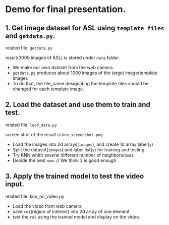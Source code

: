 # Demo for final presentation. 

## 1. Get image dataset for ASL using `template files` and `getdata.py`.
related file: `getdata.py`

result(3000 images of ASL) is stored under `data` folder.

- We make our own dataset from the web camera.
- `getdata.py` produces about 1000 images of the target image(template image).
- To do that, the file_name designating the template files should be changed for each template image.  
	
## 2. Load the dataset and use them to train and test.
related file: `load_data.py`

screen shot of the result is `knn_screenshot.png`.

- Load the images into 2d arrays(`images`), and create 1d array label(`y`) 
- Split the dataset(`images`) and label list(`y`) for training and testing. 
- Try KNN whith several different number of neighbors(`num`). 
- Decide the best `num`. // We think 3 is good enough
	
## 3. Apply the trained model to test the video input. 
related file: knn_on_video.py

- Load the video from web camera
- save `roi`(region of interest) into 2d array of one element
- test the `roi` using the trained model and display on the video.  

